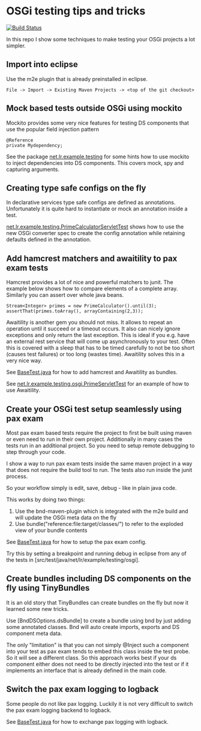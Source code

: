 # OSGi testing tips and tricks

[![Build Status](https://travis-ci.org/cschneider/osgi-testing-example.svg?branch=master)](https://travis-ci.org/cschneider/osgi-testing-example)

In this repo I show some techniques to make testing your OSGi projects a lot simpler.

## Import into eclipse

Use the m2e plugin that is already preinstalled in eclipse.

```
File -> Import -> Existing Maven Projects -> <top of the git checkout>
```

## Mock based tests outside OSGi using mockito

Mockito provides some very nice features for testing DS components that use the popular field injection pattern

```
@Reference
private Mydependency;
```

See the package [net.lr.example.testing](src/test/java/net/lr/example/testing) for some hints how to use mockito 
to inject dependencies into DS components. This covers mock, spy and capturing arguments.

## Creating type safe configs on the fly

In declarative services type safe configs are defined as annotations. Unfortunately it is quite hard 
to instantiate or mock an annotation inside a test.

[net.lr.example.testing.PrimeCalculatorServletTest](src/test/java/net/lr/example/testing/PrimeCalculatorServletTest.java) shows how to use the new OSGi converter spec to create the config
annotation while retaining defaults defined in the annotation.

## Add hamcrest matchers and awaitility to pax exam tests

Hamcrest provides a lot of nice and powerful matchers to junit. The example below shows how to compare
elements of a complete array. Similarly you can assert over whole java beans.

```
Stream<Integer> primes = new PrimeCalculator().until(3);
assertThat(primes.toArray(), arrayContaining(2,3));
```

Awaitility is another gem you should not miss. It allows to repeat an operation until it succeed or a timeout occurs.
It also can nicely ignore exceptions and only return the last exception. This is ideal if you e.g. have an external rest service that will come up asynchronously to your test. Often this is covered with a sleep that has to be timed carefully to not be too short (causes test failures) or too long (wastes time). Awaitility solves this in a very nice way.

See [BaseTest.java](src/test/java/net/lr/example/testing/osgi/BaseTest.java) for how to add hamcrest and Awaitility
as bundles.

See [net.lr.example.testing.osgi.PrimeServletTest](src/test/java/net/lr/example/testing/osgi/PrimeServletTest.java) for
an example of how to use Awaitility.

## Create your OSGi test setup seamlessly using pax exam

Most pax exam based tests require the project to first be built using maven or even need to run in their own project.
Additionally in many cases the tests run in an additional project. So you need to setup remote debugging to step through your code.

I show a way to run pax exam tests inside the same maven project in a way that does not require the build tool to run.
The tests also run inside the junit process.

So your workflow simply is edit, save, debug - like in plain java code. 

This works by doing two things:

1. Use the bnd-maven-plugin which is integrated with the m2e build and will update the OSGi meta data on the fly
2. Use bundle("reference:file:target/classes/") to refer to the exploded view of your bundle contents

See [BaseTest.java](src/test/java/net/lr/example/testing/osgi/BaseTest.java) for how to setup the pax exam config.

Try this by setting a breakpoint and running debug in eclipse from any of the tests in [src/test/java/net/lr/example/testing/osgi].

## Create bundles including DS components on the fly using TinyBundles

It is an old story that TinyBundles can create bundles on the fly but now it learned some new tricks.

Use [BndDSOptions.dsBundle] to create a bundle using bnd by just adding some annotated classes. Bnd will auto create imports, exports and DS component meta data. 

The only "limitation" is that you can not simply @Inject such a component into your test as pax exam tends to embed this class inside the test probe. So it will see a different class. So this approach works best if your ds component either does not need to be directly injected into the test or if it implements an interface that is already defined in the main code.

## Switch the pax exam logging to logback

Some people do not like pax logging. Luckily it is not very difficult to switch the pax exam logging backend to logback.

See [BaseTest.java](src/test/java/net/lr/example/testing/osgi/BaseTest.java) for how to exchange pax logging with logback.
